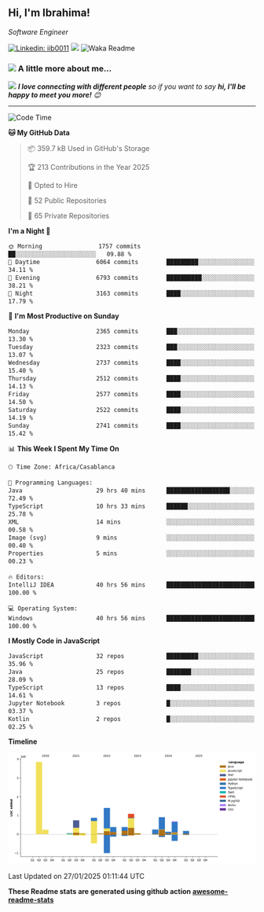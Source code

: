 <h2>Hi, I'm Ibrahima! </h2>
<p><em>Software Engineer 
</em></p>


[![Linkedin: iib0011](https://img.shields.io/badge/-iib0011-blue?style=flat-square&logo=Linkedin&logoColor=white&link=https://www.linkedin.com/in/iib0011/)](https://www.linkedin.com/in/iib0011/)
![](https://visitor-badge.glitch.me/badge?page_id=iib0011)
![Waka Readme](https://github.com/iib0011/iib0011/workflows/Waka%20Readme/badge.svg)


### <img src="https://media.giphy.com/media/VgCDAzcKvsR6OM0uWg/giphy.gif" width="50"> A little more about me...  


<img src="https://media.giphy.com/media/LnQjpWaON8nhr21vNW/giphy.gif" width="60"> <em><b>I love connecting with different people</b> so if you want to say <b>hi, I'll be happy to meet you more!</b> 😊</em>

---
<!--START_SECTION:waka-->
![Code Time](http://img.shields.io/badge/Code%20Time-4%2C315%20hrs%2031%20mins-blue)

**🐱 My GitHub Data** 

> 📦 359.7 kB Used in GitHub's Storage 
 > 
> 🏆 213 Contributions in the Year 2025
 > 
> 💼 Opted to Hire
 > 
> 📜 52 Public Repositories 
 > 
> 🔑 65 Private Repositories 
 > 
**I'm a Night 🦉** 

```text
🌞 Morning                1757 commits        ██░░░░░░░░░░░░░░░░░░░░░░░   09.88 % 
🌆 Daytime                6064 commits        █████████░░░░░░░░░░░░░░░░   34.11 % 
🌃 Evening                6793 commits        ██████████░░░░░░░░░░░░░░░   38.21 % 
🌙 Night                  3163 commits        ████░░░░░░░░░░░░░░░░░░░░░   17.79 % 
```
📅 **I'm Most Productive on Sunday** 

```text
Monday                   2365 commits        ███░░░░░░░░░░░░░░░░░░░░░░   13.30 % 
Tuesday                  2323 commits        ███░░░░░░░░░░░░░░░░░░░░░░   13.07 % 
Wednesday                2737 commits        ████░░░░░░░░░░░░░░░░░░░░░   15.40 % 
Thursday                 2512 commits        ████░░░░░░░░░░░░░░░░░░░░░   14.13 % 
Friday                   2577 commits        ████░░░░░░░░░░░░░░░░░░░░░   14.50 % 
Saturday                 2522 commits        ████░░░░░░░░░░░░░░░░░░░░░   14.19 % 
Sunday                   2741 commits        ████░░░░░░░░░░░░░░░░░░░░░   15.42 % 
```


📊 **This Week I Spent My Time On** 

```text
🕑︎ Time Zone: Africa/Casablanca

💬 Programming Languages: 
Java                     29 hrs 40 mins      ██████████████████░░░░░░░   72.49 % 
TypeScript               10 hrs 33 mins      ██████░░░░░░░░░░░░░░░░░░░   25.78 % 
XML                      14 mins             ░░░░░░░░░░░░░░░░░░░░░░░░░   00.58 % 
Image (svg)              9 mins              ░░░░░░░░░░░░░░░░░░░░░░░░░   00.40 % 
Properties               5 mins              ░░░░░░░░░░░░░░░░░░░░░░░░░   00.23 % 

🔥 Editors: 
IntelliJ IDEA            40 hrs 56 mins      █████████████████████████   100.00 % 

💻 Operating System: 
Windows                  40 hrs 56 mins      █████████████████████████   100.00 % 
```

**I Mostly Code in JavaScript** 

```text
JavaScript               32 repos            █████████░░░░░░░░░░░░░░░░   35.96 % 
Java                     25 repos            ███████░░░░░░░░░░░░░░░░░░   28.09 % 
TypeScript               13 repos            ████░░░░░░░░░░░░░░░░░░░░░   14.61 % 
Jupyter Notebook         3 repos             █░░░░░░░░░░░░░░░░░░░░░░░░   03.37 % 
Kotlin                   2 repos             █░░░░░░░░░░░░░░░░░░░░░░░░   02.25 % 
```



**Timeline**

![Lines of Code chart](https://raw.githubusercontent.com/iib0011/iib0011/master/assets/bar_graph.png)


 Last Updated on 27/01/2025 01:11:44 UTC
<!--END_SECTION:waka-->

**These Readme stats are generated using github action [awesome-readme-stats](https://github.com/iib0011/waka-readme-stats)**

